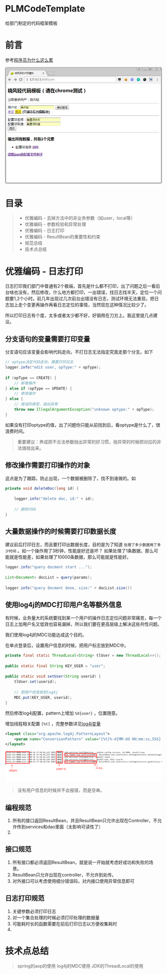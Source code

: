 # PLMCodeTemplate
给部门制定的代码框架模板

# 前言

参考[程序员为什么这么累](https://zhuanlan.zhihu.com/p/28705206)

![](/pictures/main.png) 

# 目录

> * 优雅编码 - 去掉方法中的非业务参数（如user，local等）
> * 优雅编码 - 参数校验和异常处理
> * 优雅编码 - 日志打印
> * 优雅编码 - ResultBean的重要性和约束
> * 规范总结
> * 技术点总结


# 优雅编码 - 日志打印

日志打印我们部门中普通有2个极端，首先是什么都不打印，出了问题之后一看后台啥也没有，然后修改，什么地方都打印，一出错误，找日志找半天，定位一个问题要1,2个小时。前几年出现过几次前台出错没有日志，测试环境无法重现，把日志加上走个变更再操作再看日志定位的事情，当然现在这种情况比较少了。

所以打印日志有个度，太多或者太少都不好，好钢用在刀刃上。我这里提几点建议。

## 分支语句的变量需要打印变量

分支语句应该变量会影响代码走向，不打日志无法指定究竟走那个分支。如下

```Java
// optype决定代码走向，需要打印日志
logger.info("edit user, opType:" + opType);

if (opType == CREATE) {
	// 新增操作
} else if (opType == UPDATE) {
	// 修改操作
} else {
	// 错误的类型，抛出异常
	throw new IllegalArgumentException("unknown optype:" + opType);
}
```

如果没有打印optype的值，出了问题你只能从前找到后，看optype是什么了，很浪费时间。

> 重要建议：养成把不合法参数抛出异常的好习惯，抛异常的时候把对应的非法值抛出来。

## 修改操作需要打印操作的对象

这点是为了跟踪。防止出现，一个数据被删除了，找不到谁做的。如

```Java
private void deleteDoc(long id) {

	logger.info("delete doc, id:" + id);

	// 删除代码
}
```

## 大量数据操作的时候需要打印数据长度

建议前后打印日志，而且要打印出数据长度，目的是为了知道 `处理了多少数据用了多少时间` 。如一个操作用了3秒钟，性能是好还是坏？ 如果处理了1条数据，那么可能就是性能差，如果处理了10000条数据，那么可能就是性能好。

```Java
logger.info("query docment start ...");

List<Document> docList = query(params);

logger.info("query docment done, size:" + docList.size())
```

## 使用log4j的MDC打印用户名等额外信息

有时候，业务量大的系统要找到某一个用户的操作日志定位问题非常痛苦，每一个日志上加用户名又低效也容易漏掉，所以我们要在更高层级上解决这些共性问题。

我们使用log4j的MDC功能达成这个目的。

在单点登录后，设置用户信息的时候，把用户标志放到MDC中。

```Java
private final static ThreadLocal<String> tlUser = new ThreadLocal<>();

public static final String KEY_USER = "user";

public static void setUser(String userid) {
	tlUser.set(userid);
	
	// 把用户信息放到log4j
	MDC.put(KEY_USER, userid);
}
```

然后修改log4j配置，pattern上增加 `%X{user}` ，位置随意。

增加线程相关配置 `[%t]` ，完整参数详见[log4j变量](https://logging.apache.org/log4j/1.2/apidocs/org/apache/log4j/PatternLayout.html)

```XML
<layout class="org.apache.log4j.PatternLayout">
	<param name="ConversionPattern" value="[%t]%-d{MM-dd HH:mm:ss,SSS} %-5p: %X{user} - %c - %m%n" />/>
</layout>
```


![日志](/pictures/log1.png) 

> 没有用户信息的时候并不会报错，而是空串。

## 编程规范
1. 所有的接口返回ResultBean，并且ResultBean只允许出现在Controller，不允许传到services和dao里面（太影响可读性了）
2. 

## 接口规范
1. 所有接口都必须返回ResultBean，就是说一开始就考虑好成功和失败的场景。
2. ResultBean只允许出现在controller，不允许到处传。
3. 对外接口可以考虑使用细分错误码，对内接口使用异常信息即可

## 日志打印规范
1. 关键参数必须打印日志
2. 对一个集合处理的时候必须打印处理的数据量
3. 可能耗时长的函数需要在前后打印日志以方便收集耗时
4. 

# 技术点总结

> spring的aop的使用
> log4j的MDC使用
> JDK的ThreadLocal的使用

